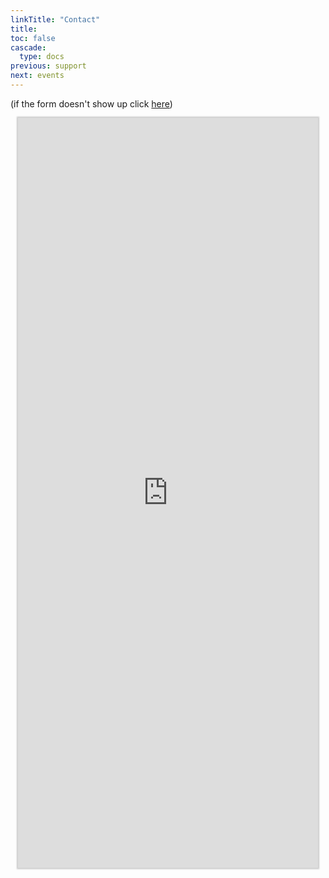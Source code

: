 ```yaml
---
linkTitle: "Contact"
title: 
toc: false
cascade:
  type: docs
previous: support
next: events
---
```

(if the form doesn't show up click [here](https://formstr.app/#/fill/f5ff29ea0fc13932da373f91dc0030998431f3626476acc8ff8a30bd78bf2c2a))

<center>
  <iframe src="https://formstr.app/#/embedded/f5ff29ea0fc13932da373f91dc0030998431f3626476acc8ff8a30bd78bf2c2a?hideTitleImage=true&hideDescription=true" height="1200px" width="480px" frameborder="0" style="border-style:none;box-shadow:0px 0px 2px 2px rgba(0,0,0,0.2);" cellspacing="0" >
